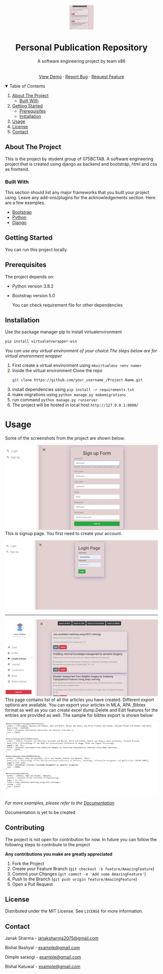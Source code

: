


<!-- PROJECT LOGO -->
<br />
<p align="center">
  <a href="https://github.com/othneildrew/Best-README-Template">
    <img src="screenshots/ss1.jpg" alt="Logo" width="80" height="80">
  </a>

  <h1 align="center">Personal Publication Repository</h1>

  <p align="center">
    A software engineering project by team x86
    <br />
    <br />
    <br />
    <a href="https://github.com/othneildrew/Best-README-Template">View Demo</a>
    ·
    <a href="https://github.com/othneildrew/Best-README-Template/issues">Report Bug</a>
    ·
    <a href="https://github.com/othneildrew/Best-README-Template/issues">Request Feature</a>
  </p>
</p>



<!-- TABLE OF CONTENTS -->
<details open="open">
  <summary>Table of Contents</summary>
  <ol>
    <li>
      <a href="#about-the-project">About The Project</a>
      <ul>
        <li><a href="#built-with">Built With</a></li>
      </ul>
    </li>
    <li>
      <a href="#getting-started">Getting Started</a>
      <ul>
        <li><a href="#prerequisites">Prerequisites</a></li>
        <li><a href="#installation">Installation</a></li>
      </ul>
    </li>
    <li><a href="#usage">Usage</a></li>
    <li><a href="#license">License</a></li>
    <li><a href="#contact">Contact</a></li>
  </ol>
</details>



<!-- ABOUT THE PROJECT -->
## About The Project



This is the project by student group of 075BCTAB. A software engineering project that is created using django as backend and bootstrap, html and css as frontend. 




### Built With

This section should list any major frameworks that you built your project using. Leave any add-ons/plugins for the acknowledgements section. Here are a few examples.
* [Bootstrap](https://getbootstrap.com)
* [Python](https://docs.python.org/3/)
* [Django](https://docs.djangoproject.com/en/3.2/)



<!-- GETTING STARTED -->
## Getting Started

You can run this project locally.

## Prerequisites

The project depends on:
* Python version 3.8.2 
* Bootstrap version 5.0

  You can check requirement file for other dependencies


## Installation

Use the package manager pip to install virtualenvironment

```bash
pip install virtualenvwrapper-win
```

_You can use any virtual environment of your choice.The steps below are for virtual environment wrapper_

1. First create a virtual environment using ```mkvirtualenv <env name>```
2. Inside the virtual environment Clone the repo
   ```sh
   git clone https://github.com/your_username_/Project-Name.git
   ```
3. install dependencies using ```pip install -r requirements.txt```
4. make migrations using  ```python manage.py makemigrations```
5. run command ```python manage.py runserver```
6. The project will be hosted in local host  ```http://127.0.0.1:8000/```



<!-- USAGE EXAMPLES -->
# Usage

Some of the screenshots from the project are shown below:

![Alt ss1](screenshots/signup.jpg?raw=true)
This is signup page. You first need to create your account.

![Alt ss1](screenshots/login.jpg?raw=true)

<hr>

![Alt ss1](screenshots/homepage2.jpg?raw=true)
This page contains list of all the articles you have created. Different export options are available. You can export your articles in MLA, APA ,Bibtex format as well as you can create excel dump.Delete and Edit features for the entries are provided as well. The sample for bibtex export is shown below:

![Alt ss1](screenshots/bibtexExport.jpg?raw=true)




_For more examples, please refer to the [Documentation](https://example.com)_

Documentation is yet to be created





<!-- CONTRIBUTING -->
## Contributing
The project is not open for contribution for now. In future you can follow the following steps to contribute to the project

**Any contributions you make are greatly appreciated**

1. Fork the Project
2. Create your Feature Branch (`git checkout -b feature/AmazingFeature`)
3. Commit your Changes (`git commit -m 'Add some AmazingFeature'`)
4. Push to the Branch (`git push origin feature/AmazingFeature`)
5. Open a Pull Request



<!-- LICENSE -->
## License

Distributed under the MIT License. See `LICENSE` for more information.



<!-- CONTACT -->
## Contact

Janak Sharma  - janaksharma2075@gmail.com

Bishal Bashyal - example@gmail.com

Dimple saraogi - example@gmail.com

Bishal Katuwal - example@gmail.com






